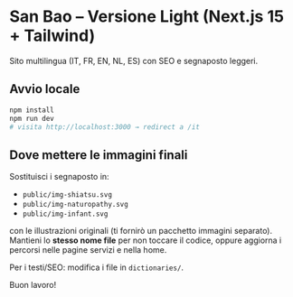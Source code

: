 
# San Bao – Versione Light (Next.js 15 + Tailwind)
Sito multilingua (IT, FR, EN, NL, ES) con SEO e segnaposto leggeri.

## Avvio locale
```bash
npm install
npm run dev
# visita http://localhost:3000 → redirect a /it
```

## Dove mettere le immagini finali
Sostituisci i segnaposto in:
- `public/img-shiatsu.svg`
- `public/img-naturopathy.svg`
- `public/img-infant.svg`

con le illustrazioni originali (ti fornirò un pacchetto immagini separato).
Mantieni lo **stesso nome file** per non toccare il codice, oppure aggiorna i percorsi nelle pagine servizi e nella home.

Per i testi/SEO: modifica i file in `dictionaries/`.

Buon lavoro!
